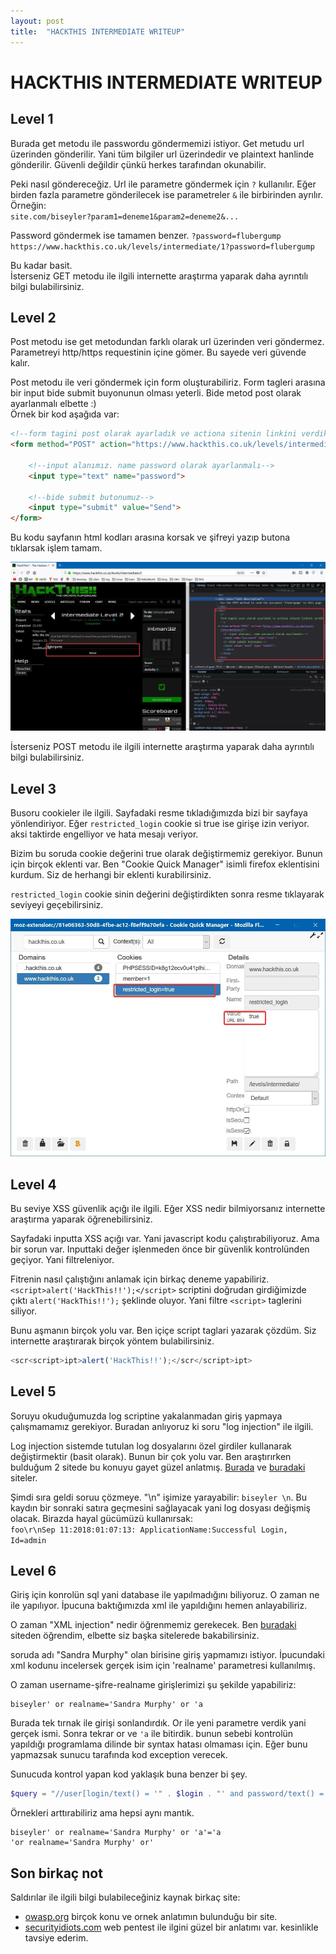```yaml
---
layout: post
title:  "HACKTHIS INTERMEDIATE WRITEUP"
---
```


# HACKTHIS INTERMEDIATE WRITEUP

## Level 1

Burada get metodu ile passwordu göndermemizi istiyor. Get metudu url üzerinden gönderilir. Yani tüm bilgiler url üzerindedir ve plaintext hanlinde gönderilir. Güvenli değildir çünkü herkes tarafından okunabilir.

Peki nasıl göndereceğiz. Url ile parametre göndermek için `?` kullanılır. Eğer birden fazla parametre gönderilecek ise parametreler `&` ile birbirinden ayrılır. Örneğin:  
`site.com/biseyler?param1=deneme1&param2=deneme2&...`

Password göndermek ise tamamen benzer. `?password=flubergump`  
`https://www.hackthis.co.uk/levels/intermediate/1?password=flubergump`

Bu kadar basit.  
İsterseniz GET metodu ile ilgili internette araştırma yaparak daha ayrıntılı bilgi bulabilirsiniz.

## Level 2

Post metodu ise get metodundan farklı olarak url üzerinden veri göndermez. Parametreyi http/https requestinin içine gömer. Bu sayede veri güvende kalır.

Post metodu ile veri göndermek için form oluşturabiliriz. Form tagleri arasına bir input bide submit buyonunun olması yeterli. Bide metod post olarak ayarlanmalı elbette :)  
Örnek bir kod aşağıda var:

```html
<!--form tagini post olarak ayarladık ve actiona sitenin linkini verdik-->
<form method="POST" action="https://www.hackthis.co.uk/levels/intermediate/2">

    <!--input alanımız. name password olarak ayarlanmalı-->
    <input type="text" name="password">

    <!--bide submit butonumuz-->
    <input type="submit" value="Send">
</form>
```

Bu kodu sayfanın html kodları arasına korsak ve şifreyi yazıp butona tıklarsak işlem tamam.

![hackthis-intermediate-3](resimler/hackthis-intermediate-2.jpg)

İsterseniz POST metodu ile ilgili internette araştırma yaparak daha ayrıntılı bilgi bulabilirsiniz.

## Level 3

Busoru  cookieler ile ilgili. Sayfadaki resme tıkladığımızda bizi bir sayfaya yönlendiriyor. Eğer `restricted_login` cookie si true ise girişe izin veriyor. aksi taktirde engelliyor ve hata mesajı veriyor.

Bizim bu soruda cookie değerini true olarak değiştirmemiz gerekiyor. Bunun için birçok eklenti var. Ben "Cookie Quick Manager" isimli firefox eklentisini kurdum. Siz de herhangi bir eklenti kurabilirsiniz.

`restricted_login` cookie sinin değerini değiştirdikten sonra resme tıklayarak seviyeyi geçebilirsiniz.

![hackthis-intermediate-3](resimler/hackthis-intermediate-3.jpg)

## Level 4

Bu seviye XSS güvenlik açığı ile ilgili. Eğer XSS nedir bilmiyorsanız internette araştırma yaparak öğrenebilirsiniz.

Sayfadaki inputta XSS açığı var. Yani javascript kodu çalıştırabiliyoruz. Ama bir sorun var. Inputtaki değer işlenmeden önce bir güvenlik kontrolünden geçiyor. Yani filtreleniyor.

Fitrenin nasıl çalıştığını anlamak için birkaç deneme yapabiliriz.  `<script>alert('HackThis!!');</script>` scriptini doğrudan girdiğimizde çıktı `alert('HackThis!!');` şeklinde oluyor. Yani filtre `<script>` taglerini siliyor.

Bunu aşmanın birçok yolu var. Ben içiçe script taglari yazarak çözdüm. Siz internette araştırarak birçok yöntem bulabilirsiniz.

```javascript
<scr<script>ipt>alert('HackThis!!');</scr</script>ipt>
```

## Level 5

Soruyu okuduğumuzda log scriptine yakalanmadan giriş yapmaya çalışmamamız gerekiyor. Buradan anlıyoruz ki soru "log injection" ile ilgili.

Log injection sistemde tutulan log dosyalarını özel girdiler kullanarak değiştirmektir (basit olarak). Bunun bir çok yolu var. Ben araştırırken bulduğum 2 sitede bu konuyu gayet güzel anlatmış. [Burada][1] ve [buradaki][2] siteler.

Şimdi sıra geldi soruu çözmeye. "\n" işimize yarayabilir: `biseyler \n`. Bu kaydın bir sonraki satıra geçmesini sağlayacak yani log dosyası değişmiş olacak. Birazda hayal gücümüzü kullanırsak:  
`foo\r\nSep 11:2018:01:07:13: ApplicationName:Successful Login, Id=admin`

## Level 6

Giriş için konrolün sql yani database ile yapılmadığını biliyoruz. O zaman ne ile yapılıyor. İpucuna baktığımızda xml ile yapıldığını hemen anlayabiliriz.

O zaman "XML injection" nedir öğrenmemiz gerekecek. Ben [buradaki][3] siteden öğrendim, elbette siz başka sitelerede bakabilirsiniz.

soruda adı "Sandra Murphy" olan birisine giriş yapmamızı istiyor. İpucundaki xml kodunu incelersek gerçek isim için 'realname' parametresi kullanılmış.

O zaman username-şifre-realname girişlerimizi şu şekilde yapabiliriz:

```text
biseyler' or realname='Sandra Murphy' or 'a
```

Burada tek tırnak ile girişi sonlandırdık. Or ile yeni parametre verdik yani gerçek ismi. Sonra tekrar or ve `'a` ile bitirdik. bunun sebebi kontrolün yapıldığı programlama dilinde bir syntax hatası olmaması için. Eğer bunu yapmazsak sunucu tarafında kod exception verecek.

Sunucuda kontrol yapan kod yaklaşık buna benzer bi şey.

```php
$query = "//user[login/text() = '" . $login . "' and password/text() = '" . $password . "']";
```

Örnekleri arttırabiliriz ama hepsi aynı mantık.

```text
biseyler' or realname='Sandra Murphy' or 'a'='a
'or realname='Sandra Murphy' or'
```

## Son birkaç not

Saldırılar ile ilgili bilgi bulabileceğiniz kaynak birkaç site:

- [owasp.org][4] birçok konu ve ornek anlatımın bulunduğu bir site.  
- [securityidiots.com][5] web pentest ile ilgini güzel bir anlatımı var. kesinlikle tavsiye ederim.

[1]: https://affinity-it-security.com/what-is-log-injection/
[2]: https://www.owasp.org/index.php/Log_Injection
[3]: https://www.owasp.org/index.php/Testing_for_XML_Injection_(OTG-INPVAL-008)
[4]: https://www.owasp.org/index.php/Category:Attack
[5]: http://securityidiots.com/